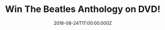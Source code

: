 ---
campaign-uuid: "c-d8a2fbae-9d4e-4f92-a9d1-70a170ce3a70"
type: "Competition"
category: "Gifts"
date: "2018-08-24T17:00:00.000Z"
end-date: "2018-09-24T23:59:00.000Z"
disable-form: false
is_promoted: false
has_entry_page: true
title: "Win The Beatles Anthology on DVD!"
competition-description: "<p>Calling all Beatles fans! We are celebrating the Beatles\
  \ ‘Yellow Submarine’ 50th anniversary and there is not better way of celebrating\
  \ it than giving away The Beatles Anthology on DVD, a set of eight documentaries\
  \ about the Beatles early lives as lads in Liverpool, interviews, performances…\
  \ and many more!</p>\r\n<p>Does it sound like the best plan for your Bank Holiday\
  \ weekend? Click below for a chance to win!</p>"
hero-header: "Win The Beatles Anthology on DVD!"
terms-confirmation: "N/A"
banner-img: "https://assets.expresslyapp.com/asset-efda2d6d-8808-4ff4-9bad-f38f4548be3c.jpg"
logo-left-href: "aaa.nme.com"
logo-left-image: "https://assets.expresslyapp.com/asset-7e4b2002-1fcf-4950-8f24-382d654c58f3.jpg"
logo-left-title: "nme aaa"
bg-image-hero: "https://assets.expresslyapp.com/asset-f3c59ac8-de67-4bce-bbe8-36d29ffa3eae.jpg"
bg-image-first: "https://assets.expresslyapp.com/asset-dd56e31b-c3b6-45ab-b62f-4b8ff16124b3.jpg"
section1-content: "<p>This set of eight documentaries follows the development of the\
  \ most popular band ever from the births of the members to the acrimonious split\
  \ in 1970. Also featured are interviews with all the influential people in the band's\
  \ history and rare archive footage.</p>\r\n<p> This box set gives a solid sense\
  \ of the historical context and the way these four musicians changed the world around\
  \ them in the 1960s.</p>\r\n<p>If you want to have this amazing set in your hands,\
  \ think no more and enter the form below for a chance to enjoy and get to know better\
  \ the life of this magical band: The Beatles.</p>"
entry-title: "Win The Beatles Anthology on DVD!"
entry-content: "Enter the draw to win The Beatles Anthology on DVD by completing the\
  \ form below before 23:59 on 24th of September 2018."
has-winner: false
prize-description: "The Beatles Anthology on DVD"
special-conditions: "Multiple entries are allowed up to one every day."
---